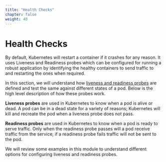 ```yaml
---
title: "Health Checks"
chapter: false
weight: 40
---
```


# Health Checks

By default, Kubernetes will restart a container if it crashes for any reason. It uses Liveness and Readiness probes which can be configured for running a robust application by identifying the healthy containers to send traffic to and restarting the ones when required.

In this section, we will understand how [liveness and readiness probes](https://kubernetes.io/docs/tasks/configure-pod-container/configure-liveness-readiness-probes/) are defined and test the same against different states of a pod. Below is the high level description of how these probes work.

**Liveness probes** are used in Kubernetes to know when a pod is alive or dead. A pod can be in a dead state for a variety of reasons; Kubernetes will kill and recreate the pod when a liveness probe does not pass.

**Readiness probes** are used in Kubernetes to know when a pod is ready to serve traffic. Only when the readiness probe passes will a pod receive traffic from the service; if a readiness probe fails traffic will not be sent to the pod.

We will review some examples in this module to understand different options for configuring liveness and readiness probes.
